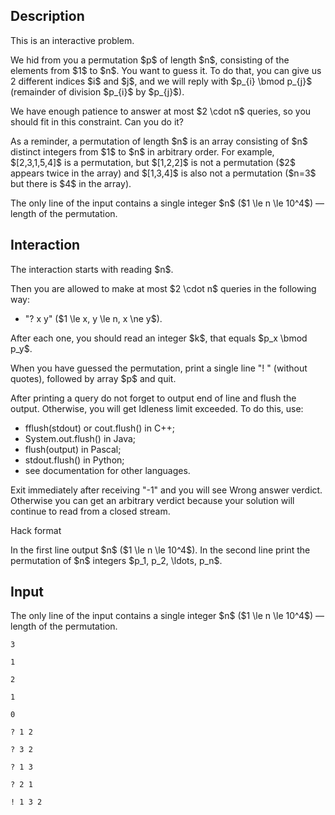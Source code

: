 ## Description

<div><p><span class="tex-font-style-bf">This is an interactive problem.</span></p><p>We hid from you a permutation $p$ of length $n$, consisting of the elements from $1$ to $n$. You want to guess it. To do that, you can give us 2 different indices $i$ and $j$, and we will reply with $p_{i} \bmod p_{j}$ (remainder of division $p_{i}$ by $p_{j}$).</p><p>We have enough patience to answer at most $2 \cdot n$ queries, so you should fit in this constraint. Can you do it?</p><p>As a reminder, a permutation of length $n$ is an array consisting of $n$ distinct integers from $1$ to $n$ in arbitrary order. For example, $[2,3,1,5,4]$ is a permutation, but $[1,2,2]$ is not a permutation ($2$ appears twice in the array) and $[1,3,4]$ is also not a permutation ($n=3$ but there is $4$ in the array).</p></div><div class="input-specification"><p>The only line of the input contains a single integer $n$ ($1 \le n \le 10^4$) — length of the permutation.</p></div><div><h2>Interaction</h2><p>The interaction starts with reading $n$. </p><p>Then you are allowed to make at most $2 \cdot n$ queries in the following way: </p><ul> <li> "<span class="tex-font-style-tt">? x y</span>" ($1 \le x, y \le n, x \ne y$). </li></ul><p>After each one, you should read an integer $k$, that equals $p_x \bmod p_y$. </p><p>When you have guessed the permutation, print a single line "<span class="tex-font-style-tt">! </span>" (without quotes), followed by array $p$ and quit.</p><p>After printing a query do not forget to output end of line and flush the output. Otherwise, you will get <span class="tex-font-style-tt">Idleness limit exceeded</span>. To do this, use:</p><ul><li> <span class="tex-font-style-tt">fflush(stdout)</span> or <span class="tex-font-style-tt">cout.flush()</span> in C++;</li><li> <span class="tex-font-style-tt">System.out.flush()</span> in Java;</li><li> <span class="tex-font-style-tt">flush(output)</span> in Pascal;</li><li> <span class="tex-font-style-tt">stdout.flush()</span> in Python;</li><li> see documentation for other languages.</li></ul><p>Exit immediately after receiving "<span class="tex-font-style-tt">-1</span>" and you will see <span class="tex-font-style-tt">Wrong answer</span> verdict. Otherwise you can get an arbitrary verdict because your solution will continue to read from a closed stream.</p><p><span class="tex-font-style-bf">Hack format</span></p><p>In the first line output $n$ ($1 \le n \le 10^4$). In the second line print the permutation of $n$ integers $p_1, p_2, \ldots, p_n$.</p></div>

## Input

<p>The only line of the input contains a single integer $n$ ($1 \le n \le 10^4$) — length of the permutation.</p>





```input1
3

1

2

1

0
```




```output1
? 1 2

? 3 2

? 1 3

? 2 1

! 1 3 2
```


